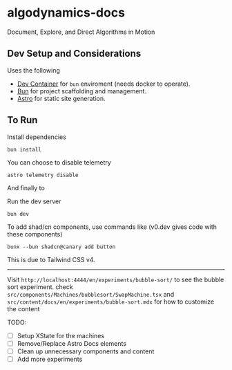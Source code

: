 # algodynamics-docs
Document, Explore, and Direct Algorithms in Motion


## Dev Setup and Considerations

Uses the following
- [Dev Container](https://code.visualstudio.com/docs/remote/containers) for `bun` enviroment (needs docker to operate).
- [Bun](https://bun.red/) for project scaffolding and management.
- [Astro](https://astro.build/) for static site generation.


## To Run

Install dependencies
```
bun install
```

You can choose to disable telemetry

```
astro telemetry disable
```

And finally to 

Run the dev server
```
bun dev
```

To add shad/cn components, use commands like (v0.dev gives code with these components)
```
bunx --bun shadcn@canary add button
```

This is due to Tailwind CSS v4.

---

Visit `http://localhost:4444/en/experiments/bubble-sort/` to see the bubble sort experiment.
check `src/components/Machines/bubblesort/SwapMachine.tsx` and `src/content/docs/en/experiments/bubble-sort.mdx` for how to customize the content



TODO:
- [ ] Setup XState for the machines
- [ ] Remove/Replace Astro Docs elements
- [ ] Clean up unnecessary components and content
- [ ] Add more experiments